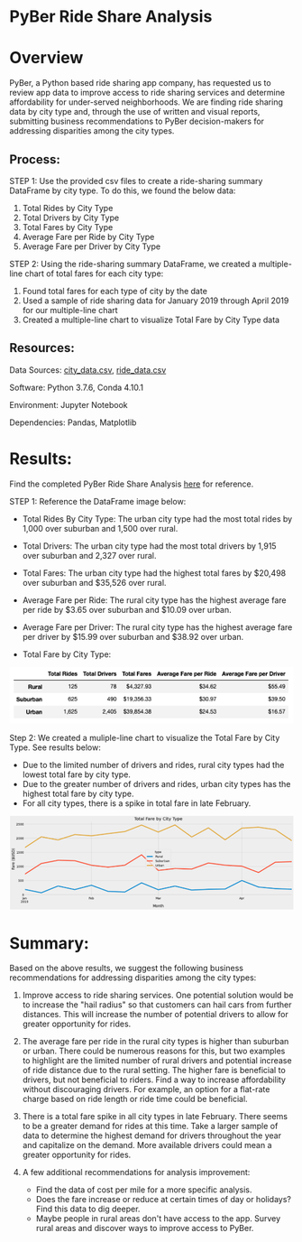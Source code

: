 # PyBer Ride Share Analysis

# Overview

PyBer, a Python based ride sharing app company, has requested us to review app data to improve access to ride sharing services and determine affordability for under-served neighborhoods. We are finding ride sharing data by city type and, through the use of written and visual reports, submitting business recommendations to PyBer decision-makers for addressing disparities among the city types.


## Process:
STEP 1: Use the provided csv files to create a ride-sharing summary DataFrame by city type. To do this, we found the below data: 
1. Total Rides by City Type
2. Total Drivers by City Type
3. Total Fares by City Type
4. Average Fare per Ride by City Type
5. Average Fare per Driver by City Type

STEP 2: Using the ride-sharing summary DataFrame, we created a multiple-line chart of total fares for each city type: 
1. Found total fares for each type of city by the date
2. Used a sample of ride sharing data for January 2019 through April 2019 for our multiple-line chart
3. Created a multiple-line chart to visualize Total Fare by City Type data


## Resources:
Data Sources: [city_data.csv](https://github.com/corispade/PyBer_Analysis/blob/main/Resources/city_data.csv), [ride_data.csv](https://github.com/corispade/PyBer_Analysis/blob/main/Resources/ride_data.csv)

Software: Python 3.7.6, Conda 4.10.1

Environment: Jupyter Notebook

Dependencies: Pandas, Matplotlib


# Results:

Find the completed PyBer Ride Share Analysis [here](http://localhost:8889/notebooks/PyBer_Analysis/PyBer_Challenge.ipynb) for reference.

STEP 1: Reference the DataFrame image below: 

  * Total Rides By City Type: The urban city type had the most total rides by 1,000 over suburban and 1,500 over rural. 

  * Total Drivers: The urban city type had the most total drivers by 1,915 over suburban and 2,327 over rural. 

  * Total Fares: The urban city type had the highest total fares by $20,498 over suburban and $35,526 over rural. 

  * Average Fare per Ride: The rural city type has the highest average fare per ride by $3.65 over suburban and $10.09 over urban.

  * Average Fare per Driver: The rural city type has the highest average fare per driver by $15.99 over suburban and $38.92 over urban.

  * Total Fare by City Type: 

![summary](https://github.com/corispade/PyBer_Analysis/blob/main/Analysis/Summary_dataframe.png)


Step 2: We created a muliple-line chart to visualize the Total Fare by City Type. See results below:

   * Due to the limited number of drivers and rides, rural city types had the lowest total fare by city type.
   * Due to the greater number of drivers and rides, urban city types has the highest total fare by city type.
   * For all city types, there is a spike in total fare in late February.

![line_chart](https://github.com/corispade/PyBer_Analysis/blob/main/Analysis/PyBer_fare_summary.png)


# Summary:
Based on the above results, we suggest the following business recommendations for addressing disparities among the city types:

1. Improve access to ride sharing services. One potential solution would be to increase the "hail radius" so that customers can hail cars from further distances. This will increase the number of potential drivers to allow for greater opportunity for rides. 

2. The average fare per ride in the rural city types is higher than suburban or urban. There could be numerous reasons for this, but two examples to highlight are the limited number of rural drivers and potential increase of ride distance due to the rural setting. The higher fare is beneficial to drivers, but not beneficial to riders. Find a way to increase affordability without discouraging drivers. For example, an option for a flat-rate charge based on ride length or ride time could be beneficial. 

3. There is a total fare spike in all city types in late February. There seems to be a greater demand for rides at this time. Take a larger sample of data to determine the highest demand for drivers throughout the year and capitalize on the demand. More available drivers could mean a greater opportunity for rides. 

4. A few additional recommendations for analysis improvement: 
   * Find the data of cost per mile for a more specific analysis.
   * Does the fare increase or reduce at certain times of day or holidays? Find this data to dig deeper. 
   * Maybe people in rural areas don't have access to the app. Survey rural areas and discover ways to improve access to PyBer.
